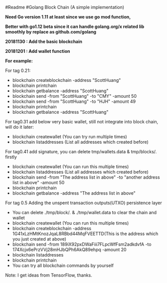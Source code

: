 #Readme
#Golang Block Chain (A simple implementation)

**Need Go version 1.11 at least since we use go mod function,**

**Better with go1.12 beta since it can handle golang.org/x related lib smoothly by replace as github.com/golang** 

**20181130 : Add the basic blockchain**

**20181201 : Add wallet function**

**For example:**

For tag 0.21:
- blockchain createblockchain -address "ScottHuang"
- blockchain printchain
- blockchain getbalance -address "ScottHuang"
- blockchain send -from "ScottHuang" -to "CMY" -amount 50
- blockchain send -from "ScottHuang" -to "HJH" -amount 49
- blockchain printchain
- blockchain getbalance -address "ScottHuang"

For tag0.31 add below very basic wallet, still not integrate into block chain, will do it later:
- blockchain createwallet  (You can try run multiple times)
- blockchain listaddresses (List all addresses which created before)

For tag0.41 add signature, you can delete tmp/wallets.data & tmp/blocks/*.* firstly
- blockchain createwallet (You can run this multiple times)
- blockchain listaddresses (List all addresses which created before)
- blockchain send -from "The address list in above" -to "another address list in above" -amount 50
- blockchain printchain
- blockchain getbalance -address "The address list in above"

For tag 0.5 Adding the unspent transaction outputs(UTXO) persistence layer
- You can delete ./tmp/block/*.* & ./tmp/wallet.data to clear the chain and wallet
- blockchain createwallet (You can run this multiple times)
- blockchain createblockchain -address 1G41xLzHMtKnozJqaL8RBbd44MqFVEETTD(This is the address which you just created at above)
- blockchain send -from 189iX92pxDWaFiii7FLpcWfFsm2adkdvfA -to 174Xcjx6ePrzVVj28mHJbQPh6AkQ89ehpq -amount 20
- blockchain listaddresses
- blockchain printchain
- You can try all blockchain commands by yourself

Note: I get ideas from TensorFlow, thanks.